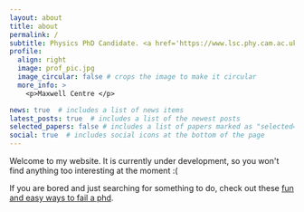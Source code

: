 ```yaml
---
layout: about
title: about
permalink: /
subtitle: Physics PhD Candidate. <a href='https://www.lsc.phy.cam.ac.uk/'> Laboratory for Scientific Computing</a>, University of Cambridge.
profile:
  align: right
  image: prof_pic.jpg
  image_circular: false # crops the image to make it circular
  more_info: >
    <p>Maxwell Centre </p>

news: true  # includes a list of news items
latest_posts: true  # includes a list of the newest posts
selected_papers: false # includes a list of papers marked as "selected={true}"
social: true  # includes social icons at the bottom of the page
---
```


Welcome to my website. It is currently under development, so you won't find anything too interesting at the moment :(

If you are bored and just searching for something to do, check out these [fun and easy ways to fail a phd](https://matt.might.net/articles/ways-to-fail-a-phd/).